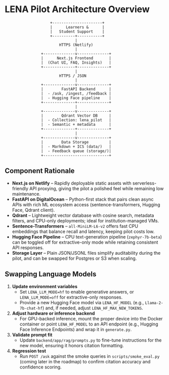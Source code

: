 # LENA Pilot Architecture Overview

```
                    +----------------------+
                    |      Learners &      |
                    |   Student Support    |
                    +----------+-----------+
                               |
                        HTTPS (Netlify)
                               |
                +--------------v--------------+
                |      Next.js Frontend       |
                |  (Chat UI, FAQ, Insights)   |
                +--------------+--------------+
                               |
                        HTTPS / JSON
                               |
                +--------------v--------------+
                |        FastAPI Backend      |
                |  - /ask, /ingest, /feedback |
                |  - Hugging Face pipeline    |
                +--------------+--------------+
                               |
                +--------------v--------------+
                |        Qdrant Vector DB     |
                |  - Collection: lena_pilot   |
                |  - Semantic + metadata      |
                +--------------+--------------+
                               |
                +--------------v--------------+
                |        Data Storage         |
                |  - Markdown + ICS (data/)   |
                |  - Feedback queue (storage/)|
                +-----------------------------+
```

## Component Rationale

- **Next.js on Netlify** – Rapidly deployable static assets with serverless-friendly API proxying, giving the pilot a polished feel while remaining low maintenance.
- **FastAPI on DigitalOcean** – Python-first stack that pairs clean async APIs with rich ML ecosystem access (sentence-transformers, Hugging Face, Qdrant client).
- **Qdrant** – Lightweight vector database with cosine search, metadata filters, and CPU-only deployments; ideal for institution-managed VMs.
- **Sentence-Transformers** – `all-MiniLM-L6-v2` offers fast CPU embeddings that balance recall and latency, keeping pilot costs low.
- **Hugging Face Pipeline** – CPU text-generation pipeline (`zephyr-7b-beta`) can be toggled off for extractive-only mode while retaining consistent API responses.
- **Storage Layer** – Plain JSON/JSONL files simplify auditability during the pilot, and can be swapped for Postgres or S3 when scaling.

## Swapping Language Models

1. **Update environment variables**
   - Set `LENA_LLM_MODE=hf` to enable generative answers, or `LENA_LLM_MODE=off` for extractive-only responses.
   - Provide a new Hugging Face model via `LENA_HF_MODEL` (e.g., `Llama-2-7b-chat-hf`) and, if needed, adjust `LENA_HF_MAX_NEW_TOKENS`.
2. **Adjust hardware or inference backend**
   - For GPU-backed inference, mount the proper device into the Docker container or point `LENA_HF_MODEL` to an API endpoint (e.g., Hugging Face Inference Endpoints) and wrap it in `generate.py`.
3. **Validate prompt fit**
   - Update `backend/app/rag/prompts.py` to fine-tune instructions for the new model, ensuring it honors citation formatting.
4. **Regression test**
   - Run `POST /ask` against the smoke queries in `scripts/smoke_eval.py` (coming later in the roadmap) to confirm citation accuracy and confidence scoring.
